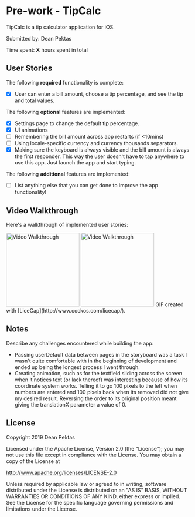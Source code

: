 # Pre-work - TipCalc

TipCalc is a tip calculator application for iOS.

Submitted by: Dean Pektas

Time spent: **X** hours spent in total

## User Stories

The following **required** functionality is complete:

* [x] User can enter a bill amount, choose a tip percentage, and see the tip and total values.

The following **optional** features are implemented:
* [x] Settings page to change the default tip percentage.
* [x] UI animations
* [ ] Remembering the bill amount across app restarts (if <10mins)
* [ ] Using locale-specific currency and currency thousands separators.
* [x] Making sure the keyboard is always visible and the bill amount is always the first responder. This way the user doesn't have to tap anywhere to use this app. Just launch the app and start typing.

The following **additional** features are implemented:

- [ ] List anything else that you can get done to improve the app functionality!

## Video Walkthrough 

Here's a walkthrough of implemented user stories:

<img src='https://i.imgur.com/SHcZ7pI.gif' title='img' width='200' alt='Video Walkthrough' />
<img src='https://i.imgur.com/mFu8xCB.gif' title='img' width='200' alt='Video Walkthrough' />
GIF created with [LiceCap](http://www.cockos.com/licecap/).

## Notes

Describe any challenges encountered while building the app:
- Passing userDefault data between pages in the storyboard was a task I wasn't quite comfortable with in the beginning of development and ended up being the longest process I went through.
- Creating animation, such as for the textfield sliding across the screen when it notices text (or lack thereof) was interesting because of how its coordinate system works. Telling it to go 100 pixels to the left when numbers are entered and 100 pixels back when its removed did not give my desired result. Reversing the order to its original position meant giving the translationX parameter a value of 0.
## License

Copyright 2019 Dean Pektas

Licensed under the Apache License, Version 2.0 (the "License");
you may not use this file except in compliance with the License.
You may obtain a copy of the License at

http://www.apache.org/licenses/LICENSE-2.0

Unless required by applicable law or agreed to in writing, software
distributed under the License is distributed on an "AS IS" BASIS,
WITHOUT WARRANTIES OR CONDITIONS OF ANY KIND, either express or implied.
See the License for the specific language governing permissions and
limitations under the License.

